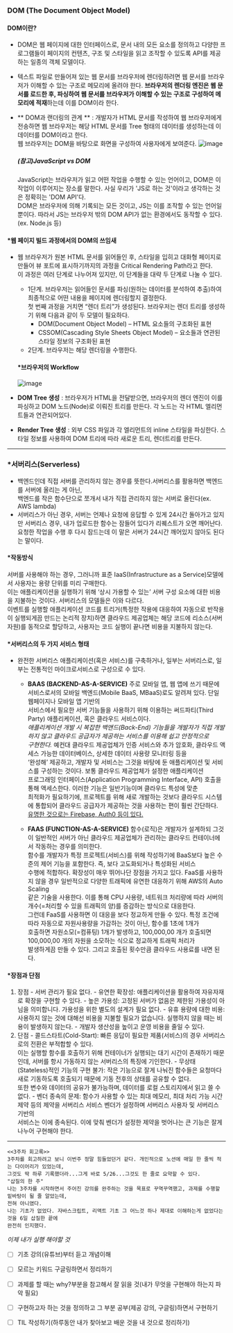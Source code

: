 ### DOM (The Document Object Model)

#### DOM이란?
- DOM은 웹 페이지에 대한 인터페이스로, 문서 내의 모든 요소를 정의하고 다양한 프로그램들이 페이지의 컨텐츠, 구조 및 스타일을 읽고 조작할 수 있도록 API를 제공하는 일종의 객체 모델이다.
- 텍스트 파일로 만들어져 있는 웹 문서를 브라우저에 렌더링하려면 웹 문서를 브라우저가 이해할 수 있는 구조로 메모리에 올려야 한다. 
**브라우저의 렌더링 엔진은 웹 문서를 로드한 후, 파싱하여 웹 문서를 브라우저가 이해할 수 있는 구조로 구성하여 메모리에 적재**하는데 이를 DOM이라 한다.
- ** DOM과 랜더링의 관계 ** : 개발자가 HTML 문서를 작성하여 웹 브라우저에게 전송하면 웹 브라우저는 해당 HTML 문서를 Tree 형태의 데이터를 생성하는데 이 데이터를 DOM이라고 한다.  
웹 브라우저는 DOM을 바탕으로 화면을 구성하여 사용자에게 보여준다.
![image](https://user-images.githubusercontent.com/105087933/170873572-714472ee-48cb-4739-a4fc-94e22aed2104.png)

  ##### (참고)JavaScript vs DOM
    JavaScript는 브라우저가 읽고 어떤 작업을 수행할 수 있는 언어이고, DOM은 이 작업이 이루어지는 장소를 말한다.
    사실 우리가 'JS로 하는 것'이라고 생각하는 것은 정확히는 'DOM API'다.  
    DOM은 브라우저에 의해 기록되는 모든 것이고, JS는 이를 조작할 수 있는 언어일 뿐이다.
    따라서 JS는 브라우저 밖의 DOM API가 없는 환경에서도 동작할 수 있다. (ex. Node.js 등)


#### \*웹 페이지 빌드 과정에서의 DOM의 쓰임새
- 웹 브라우저가 원본 HTML 문서를 읽어들인 후, 스타일을 입히고 대화형 페이지로 만들어 뷰 포트에 표시하기까지의 과정을 Critical Rendering Path라고 한다.  
이 과정은 여러 단계로 나누어져 있지만, 이 단계들을 대략 두 단계로 나눌 수 있다.
  - 1단계. 브라우저는 읽어들인 문서를 파싱(원하는 데이터를 분석하여 추출)하여 최종적으로 어떤 내용을 페이지에 렌더링할지 결정한다.  
첫 번째 과정을 거치면 “렌더 트리”가 생성된다. 브라우저는 렌더 트리를 생성하기 위해 다음과 같이 두 모델이 필요하다.
    - DOM(Document Object Model) – HTML 요소들의 구조화된 표현  
    - CSSOM(Cascading Style Sheets Object Model) – 요소들과 연관된 스타일 정보의 구조화된 표현
  - 2단계. 브라우저는 해당 렌더링을 수행한다.

  #### \*브라우저의 Workflow
    ![image](https://user-images.githubusercontent.com/105087933/170872977-8d4b4546-1ce8-4625-8176-3d216c9713f4.png)
- **DOM Tree 생성** : 브라우저가 HTML을 전달받으면, 브라우저의 렌더 엔진이 이를 파싱하고 DOM 노드(Node)로 이뤄진 트리를 만든다. 각 노드는 각 HTML 엘리먼트들과 연관되어있다.
- **Render Tree 생성** : 외부 CSS 파일과 각 엘리먼트의 inline 스타일을 파싱한다. 스타일 정보를 사용하여 DOM 트리에 따라 새로운 트리, 렌더트리를 만든다.

***

### \*서버리스(Serverless)
- 백엔드인데 직접 서버를 관리하지 않는 경우를 뜻한다.서버리스를 활용하면 백엔드를 서버에 올리는 게 아닌,  
백엔드를 작은 함수단으로 쪼개서 내가 직접 관리하지 않는 서버로 올린다(ex. AWS lambda)
- 서버리스가 아닌 경우, 서버는 언제나 요청에 응답할 수 있게 24시간 돌아가고 있지만 서버리스 경우, 내가 업로드한 함수는 잠들어 있다가 리퀘스트가 오면 깨어난다.  
요청한 작업을 수행 후 다시 잠드는데 이 말은 서버가 24시간 깨어있지 않아도 된다는 말이다.

#### \*작동방식
서버를 사용해야 하는 경우, 그러니까 표준 IaaS(Infrastructure as a Service)모델에서 사용자는 용량 단위를 미리 구매한다.  
이는 애플리케이션을 실행하기 위해 ‘상시 가용할 수 있는’ 서버 구성 요소에 대한 비용을 지불하는 것이다. 서버리스의 모델들은 이와 다르다.  
이벤트를 실행할 애플리케이션 코드를 트리거(특정한 작용에 대응하여 자동으로 반작용이 실행되게끔 만드는 논리적 장치)하면 클라우드 제공업체는 
해당 코드에 리소스(서버 자원)를 동적으로 할당하고, 사용자는 코드 실행이 끝나면 비용을 지불하지 않는다.

#### \*서버리스의 두 가지 서비스 형태
- 완전한 서버리스 애플리케이션(혹은 서비스)를 구축하거나, 일부는 서버리스로, 일부는 전통적인 마이크로서비스로 구성으로 수 있다.
  - **BAAS (BACKEND-AS-A-SERVICE)**
    주로 모바일 앱, 웹 앱에 쓰기 때문에 서비스로서의 모바일 백엔드(Mobile BaaS, MBaaS)로도 알려져 있다. 단일 웹페이지나 모바일 앱 기반의  
    서비스에서 필요한 서버 기능들을 사용하기 위해 이용하는 써드파티(Third Party) 애플리케이션, 혹은 클라우드 서비스이다.  
    *애플리케이션 개발 시 복잡한 백앤드(Back-End) 기능들을 개발자가 직접 개발하지 않고 클라우드 공급자가 제공하는 서비스를 이용해 쉽고 안정적으로  
    구현한다.* 예컨대 클라우드 제공업체가 인증 서비스와 추가 암호화, 클라우드 액세스 가능한 데이터베이스, 상세한 데이터 사용량 모니터링 등을  
    ‘완성해’ 제공하고, 개발자 및 서비스는 그것을 바탕에 둔 애플리케이션 및 서비스를 구성하는 것이다. 보통 클라우드 제공업체가 설정한 애플리케이션  
    프로그래밍 인터페이스(Application Programming Interface, API) 호출을 통해 액세스한다. 이러한 기능은 일반기능이며 클라우드 특성에 맞춘  
    최적화가 필요하기에, 프로젝트를 위해 새로 개발하는 것보다 클라우드 시스템에 통합되어 클라우드 공급자가 제공하는 것을 사용하는 편이 훨씬 간단하다.  
    <u>유명한 것으로는 Firebase, Auth0 등이 있다.</u>
    
  - **FAAS (FUNCTION-AS-A-SERVICE)**
    함수(로직)은 개발자가 설계하되 그것이 일반적인 서버가 아닌 클라우드 제공업체가 관리하는 클라우드 컨테이너에서 작동하는 경우를 의미한다.  
    함수를 개발자가 특정 프로젝트(서비스)를 위해 작성하기에 BaaS보다 높은 수준의 제어 기능을 포함한다. 즉, 보다 고도화되거나 특성화된 서비스  
    수행에 적합하다.
    확장성이 매우 뛰어나단 장점을 가지고 있다. FaaS를 사용하지 않을 경우 일반적으로 다양한 트래픽에 유연한 대응하기 위해 AWS의 Auto Scaling  
    같은 기술을 사용한다. 이를 통해 CPU 사용량, 네트워크 처리량에 따라 서버의 개수(=처리할 수 있을 트래픽의 양)를 증감하는 방식으로 대응한다.  
    그런데 FaaS를 사용하면 이 대응을 보다 정교하게 만들 수 있다. 특정 조건에 따라 자동으로 자원사용량을 가감하는 것이 아닌, 함수를 1초에 1개가  
    호출하면 자원소모(=컴퓨팅) 1개가 발생하고, 100,000,00 개가 호출되면 100,000,00 개의 자원을 소모하는 식으로 정교하게 트래픽 처리가  
    발생하게끔 만들 수 있다. 그리고 호출된 횟수만큼 클라우드 사용료를 내면 된다. 

#### \*장점과 단점
  1. 장점
    - 서버 관리가 필요 없다.
    - 유연한 확장성: 애플리케이션을 활용하여 자유자재로 확장을 구현할 수 있다.
    - 높은 가용성: 고정된 서버가 없음은 제한된 가용성이 아님을 의미합니다. 가용성을 위한 별도의 설계가 필요 없다.
    - 유휴 용량에 대한 비용: 사용하지 않는 것에 대해선 비용을 지불할 필요가 없습니다. 실행하지 않을 때는 비용이 발생하지 않는다.
    - 개발자 생산성을 높이고 운영 비용을 줄일 수 있다.
  2. 단점
    - 콜드스타트(Cold-Start): 빠른 응답이 필요한 제품(서비스)의 경우 서버리스로의 전환은 부적합할 수 있다.  
    이는 실행할 함수를 호출하기 위해 컨테이너가 실행되는 대기 시간이 존재하기 때문인데, 서버를 항시 가동하지 않는 서버리스의 특징에 기인한다.
    - 무상태(Stateless)적인 기능의 구현 불가: 작은 기능으로 잘게 나눠진 함수들은 요청마다 새로 기동하도록 호출되기 때문에 기동 전후의 상태를 공유할 수 없다.  
    또한 변수와 데이터의 공유가 불가능하며, 데이터를 로컬 스토리지에서 읽고 쓸 수 없다.
    - 벤더 종속의 문제: 함수가 사용할 수 있는 최대 메모리, 최대 처리 가능 시간 제약 등의 제약을 서버리스 서비스 벤더가 설정하며 서버리스 사용자 및 서버리스 기반의  
    서비스는 이에 종속된다. 이에 맞춰 벤더가 설정한 제약을 벗어나는 큰 기능은 잘게 나누어 구현해야 한다.
***
    <<3주차 회고록>>
    3주차를 회고하려고 보니 이번주 정말 힘들었던거 같다. 개인적으로 노션에 매일 한 줄씩 적는 다이어리가 있었는데,  
    그것도 딱 하루 기록했더라...그게 바로 5/26...그것도 한 줄로 요약할 수 있다.  
    "삽질의 한 주"
    나는 3주차를 시작하면서 주어진 강의를 완주하는 것을 목표로 꾸역꾸역했고, 과제를 수행할 밑바탕이 될 줄 알았는데,  
    전혀 아니였다.  
    나는 기초가 없었다. 자바스크립트, 리액트 기초 그 어느것 하나 제대로 이해하는게 없었다는 것을 6일 삽질한 끝에  
    완전히 인지했다.
    
  *이제 내가 실행 해야할 것*
 - [ ] 기초 강의(유튜브)부터 듣고 개념이해  
 - [ ] 모르는 키워드 구글링하면서 정리하기  
 - [ ] 과제를 할 때는 why?부분을 참고해서 잘 읽을 것(내가 무엇을 구현해야 하는지 파악 필요)
 - [ ] 구현하고자 하는 것을 정의하고 그 부분 공부(제공 강의, 구글링)하면서 구현하기  
 - [ ] TIL 작성하기(하루동안 내가 찾아보고 배운 것을 내 것으로 정리하기)


